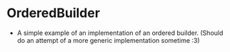 # OrderedBuilder

* A simple example of an implementation of an ordered builder. (Should do an attempt of a more generic implementation sometime :3)